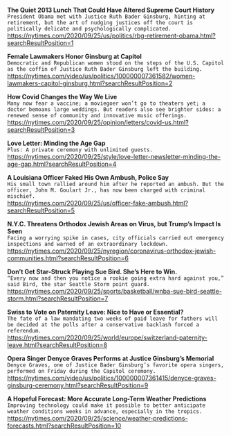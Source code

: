 **The Quiet 2013 Lunch That Could Have Altered Supreme Court History**\
`President Obama met with Justice Ruth Bader Ginsburg, hinting at retirement, but the art of nudging justices off the court is politically delicate and psychologically complicated.`\
https://nytimes.com/2020/09/25/us/politics/rbg-retirement-obama.html?searchResultPosition=1

**Female Lawmakers Honor Ginsburg at Capitol**\
`Democratic and Republican women stood on the steps of the U.S. Capitol as the coffin of Justice Ruth Bader Ginsburg left the building.`\
https://nytimes.com/video/us/politics/100000007361582/women-lawmakers-capitol-ginsburg.html?searchResultPosition=2

**How Covid Changes the Way We Live**\
`Many now fear a vaccine; a moviegoer won’t go to theaters yet; a doctor bemoans large weddings. But readers also see brighter sides: a renewed sense of community and innovative music offerings.`\
https://nytimes.com/2020/09/25/opinion/letters/covid-us.html?searchResultPosition=3

**Love Letter: Minding the Age Gap**\
`Plus: A private ceremony with unlimited guests.`\
https://nytimes.com/2020/09/25/style/love-letter-newsletter-minding-the-age-gap.html?searchResultPosition=4

**A Louisiana Officer Faked His Own Ambush, Police Say**\
`His small town rallied around him after he reported an ambush. But the officer, John M. Goulart Jr., has now been charged with criminal mischief.`\
https://nytimes.com/2020/09/25/us/officer-fake-ambush.html?searchResultPosition=5

**N.Y.C. Threatens Orthodox Jewish Areas on Virus, but Trump’s Impact Is Seen**\
`Facing a worrying spike in cases, city officials carried out emergency inspections and warned of an extraordinary lockdown.`\
https://nytimes.com/2020/09/25/nyregion/coronavirus-orthodox-jewish-communities.html?searchResultPosition=6

**Don’t Get Star-Struck Playing Sue Bird. She’s Here to Win.**\
`“Every now and then you notice a rookie going extra hard against you,” said Bird, the star Seattle Storm point guard.`\
https://nytimes.com/2020/09/25/sports/basketball/wnba-sue-bird-seattle-storm.html?searchResultPosition=7

**Swiss to Vote on Paternity Leave: Nice to Have or Essential?**\
`The fate of a law mandating two weeks of paid leave for fathers will be decided at the polls after a conservative backlash forced a referendum.`\
https://nytimes.com/2020/09/25/world/europe/switzerland-paternity-leave.html?searchResultPosition=8

**Opera Singer Denyce Graves Performs at Justice Ginsburg’s Memorial**\
`Denyce Graves, one of Justice Bader Ginsburg’s favorite opera singers, performed on Friday during the Capitol ceremony.`\
https://nytimes.com/video/us/politics/100000007361415/denyce-graves-ginsburg-ceremony.html?searchResultPosition=9

**A Hopeful Forecast: More Accurate Long-Term Weather Predictions**\
`Improving technology could make it possible to better anticipate weather conditions weeks in advance, especially in the tropics.`\
https://nytimes.com/2020/09/25/science/weather-predictions-forecasts.html?searchResultPosition=10

